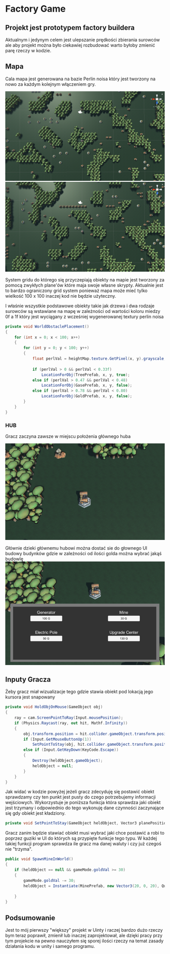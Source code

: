 # Factory Game
## Projekt jest prototypem factory buildera
Aktualnym i jedynym celem jest ulepszanie prędkości zbierania surowców
ale aby projekt można było ciekawiej rozbudować warto byłoby zmienić parę
rzeczy w kodzie.
## Mapa
Cala mapa jest generowana na bazie Perlin noisa który jest tworzony na nowo
za każdym kolejnym włączeniem gry.

![](GitImage/MapGenIMage.PNG)
![](GitImage/MapGenIMageV3.PNG)


System gridu do którego się przyczepiają obiekty na mapie jest tworzony
za pomocą zwykłych plane'ów które maja swoje własne skrypty.
Aktualnie jest to bardzo ograniczony grid system ponieważ
mapa może mieć tylko wielkość 
100 x 100 inaczej kod nie będzie
użyteczny.


I właśnie wszystkie podstawowe obiekty takie jak drzewa i dwa rodzaje surowców są
wstawiane na mapę w zależności od wartości koloru miedzy 
0f a 1f który jest wyciągany
z wcześniej wygenerowanej textury perlin noisa
```csharp
private void WorldObstaclePlacement()
{
    for (int x = 0; x < 100; x++)
    {
        for (int y = 0; y < 100; y++)
        {
            float perlVal = heightMap.texture.GetPixel(x, y).grayscale;

            if (perlVal > 0 && perlVal < 0.33f)
                LocationForObj(TreePrefab, x, y, true);
            else if (perlVal > 0.47 && perlVal < 0.48)
                LocationForObj(GasePrefab, x, y, false);
            else if (perlVal > 0.78 && perlVal < 0.80)
                LocationForObj(GoldPrefab, x, y, false);
        }
    }
}
```

### HUB
Gracz zaczyna zawsze w miejscu położenia głównego huba

![](GitImage/HubImage.PNG)

Głównie dzieki głównemu hubowi można dostać sie do głownego UI
budowy budynków gdzie w zależności od ilości golda można wybrać jakąś budowlę
![](GitImage/HubImageV2.PNG)

## Inputy Gracza

Żeby gracz miał wizualizacje tego gdzie stawia obiekt
pod lokacją jego kursora jest snapowany 

```csharp
private void HoldObjOnMouse(GameObject obj)
{
    ray = cam.ScreenPointToRay(Input.mousePosition);
    if (Physics.Raycast(ray, out hit, Mathf.Infinity))
    {
        obj.transform.position = hit.collider.gameObject.transform.position;
        if (Input.GetMouseButtonUp(1))
            SetPointToStay(obj, hit.collider.gameObject.transform.position);
        else if (Input.GetKeyDown(KeyCode.Escape))
        {
            Destroy(heldObject.gameObject);
            heldObject = null;
        }
    }
}
```
Jak widać w kodzie powyżej jeżeli gracz zdecyduję się postawić obiekt
sprawdzamy czy ten punkt jest pusty do czego potrzebujemy informacji wejściowych.
Wykorzystuje je poniższa funkcja która sprawdza jaki obiekt jest trzymany
i odpowiednio do tego wykonuję dane czynności zaczynające się gdy obiekt jest
kładziony.

```csharp
private void SetPointToStay(GameObject heldObject, Vector3 planePosition);
```

Gracz zanim będzie stawiać obiekt musi wybrać jaki chce
postawić a robi to poprzez guziki w UI do których 
są przypięte funkcje tego typu. W każdej takiej 
funkcji program sprawdza ile gracz ma danej waluty
i czy już czegoś nie "trzyma".

```csharp
public void SpawnMineInWorld()
{
    if (heldObject == null && gameMode.goldVal >= 30)
    {
        gameMode.goldVal -= 30;
        heldObject = Instantiate(MinePrefab, new Vector3(20, 0, 20), Quaternion.identity);

    }
}
```
## Podsumowanie 
Jest to mój pierwszy "większy" projekt w Uinty i raczej bardzo dużo rzeczy bym teraz poprawił, zmienił
lub inaczej zaprojektował, ale dzięki pracy przy tym projekcie na pewno nauczyłem się sporej ilości rzeczy 
na temat zasady działania kodu w unity i samego programu.






 
